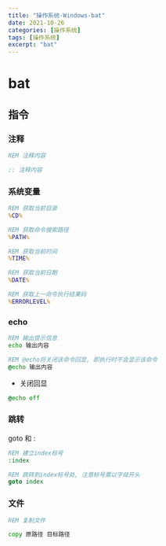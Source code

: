 ```yaml
---
title: "操作系统-Windows-bat"
date: 2021-10-26
categories: [操作系统]
tags: [操作系统]
excerpt: "bat"
---
```


# bat

## 指令

### 注释

```bat
REM 注释内容

:: 注释内容
```

### 系统变量

```bat
REM 获取当前目录
%CD%

REM 获取命令搜索路径
%PATH%

REM 获取当前时间
%TIME%

REM 获取当前日期
%DATE%

REM 获取上一命令执行结果码
%ERRORLEVEL% 
```

### echo

```bat
REM 输出提示信息
echo 输出内容

REM @echo将关闭该命令回显, 即执行时不会显示该命令
@echo 输出内容
```

- 关闭回显

```bat
@echo off
```

### 跳转

goto 和 :

```bat
REM 建立index标号
:index

REM 跳转到index标号处, 注意标号需以字母开头
goto index
```

### 文件

```bat
REM 复制文件

copy 原路径 目标路径
```
